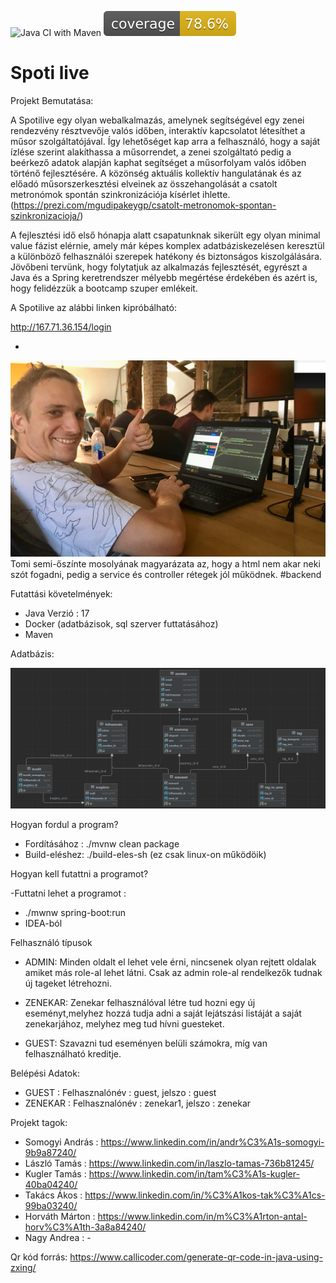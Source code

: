 ![Java CI with Maven](https://github.com/progmatic-java-2022/spoti-live/workflows/Java%20CI%20with%20Maven/badge.svg) ![Coverage](.github/badges/jacoco.svg)

# Spoti live


Projekt Bemutatása:

A Spotilive egy olyan webalkalmazás, amelynek segítségével egy zenei rendezvény résztvevője valós
időben, interaktív kapcsolatot létesíthet a műsor szolgáltatójával. Így lehetőséget kap arra a felhasználó, 
hogy a saját ízlése szerint alakíthassa a műsorrendet, a zenei szolgáltató pedig a beérkező adatok alapján kaphat 
segítséget a műsorfolyam valós időben történő fejlesztésére. 
A közönség aktuális kollektív hangulatának és az előadó műsorszerkesztési elveinek az összehangolását 
a csatolt metronómok spontán szinkronizációja kísérlet ihlette. (https://prezi.com/mgudipakeygp/csatolt-metronomok-spontan-szinkronizacioja/)

A fejlesztési idő első hónapja alatt csapatunknak sikerült egy olyan minimal value fázist elérnie, amely már képes
komplex adatbáziskezelésen keresztül a különböző felhasználói szerepek hatékony és biztonságos kiszolgálására.
Jövőbeni tervünk, hogy folytatjuk az alkalmazás fejlesztését, egyrészt a Java és a Spring keretrendszer mélyebb megértése érdekében
és azért is, hogy felidézzük a bootcamp szuper emlékeit.

A Spotilive az alábbi linken kipróbálható:

http://167.71.36.154/login

-

![img.png](img.png)
Tomi semi-őszínte mosolyának magyarázata az, hogy a html nem akar neki szót fogadni, pedig a service és controller rétegek jól működnek.
#backend

Futattási követelmények:
- Java Verzió : 17
- Docker (adatbázisok, sql szerver futtatásához)
- Maven

Adatbázis: 

![img_2.png](img_2.png)




Hogyan fordul a program?

- Fordításához : ./mvnw clean package
- Build-eléshez: ./build-eles-sh (ez csak linux-on működöik)

Hogyan kell futattni a programot?

-Futtatni lehet a programot :
- ./mwnw spring-boot:run
- IDEA-ból

Felhasználó típusok

- ADMIN: Minden oldalt el lehet vele érni,
          nincsenek olyan rejtett oldalak amiket más role-al lehet látni.
          Csak az admin role-al rendelkezők tudnak új tageket létrehozni.

- ZENEKAR: Zenekar felhasználóval létre tud hozni egy új eseményt,melyhez 
            hozzá tudja adni a saját lejátszási listáját a saját zenekarjához,
            melyhez meg tud hívni guesteket.

- GUEST: Szavazni tud eseményen belüli számokra, míg van felhasználható kreditje.

Belépési Adatok:
- GUEST : Felhasznalónév : guest, jelszo : guest
- ZENEKAR : Felhasznalónév : zenekar1, jelszo : zenekar


Projekt tagok:
- Somogyi András : https://www.linkedin.com/in/andr%C3%A1s-somogyi-9b9a87240/
- László Tamás : https://www.linkedin.com/in/laszlo-tamas-736b81245/
- Kugler Tamás : https://www.linkedin.com/in/tam%C3%A1s-kugler-40ba04240/
- Takács Ákos : https://www.linkedin.com/in/%C3%A1kos-tak%C3%A1cs-99ba03240/
- Horváth Márton : https://www.linkedin.com/in/m%C3%A1rton-antal-horv%C3%A1th-3a8a84240/
- Nagy Andrea : -

Qr kód forrás:
https://www.callicoder.com/generate-qr-code-in-java-using-zxing/
